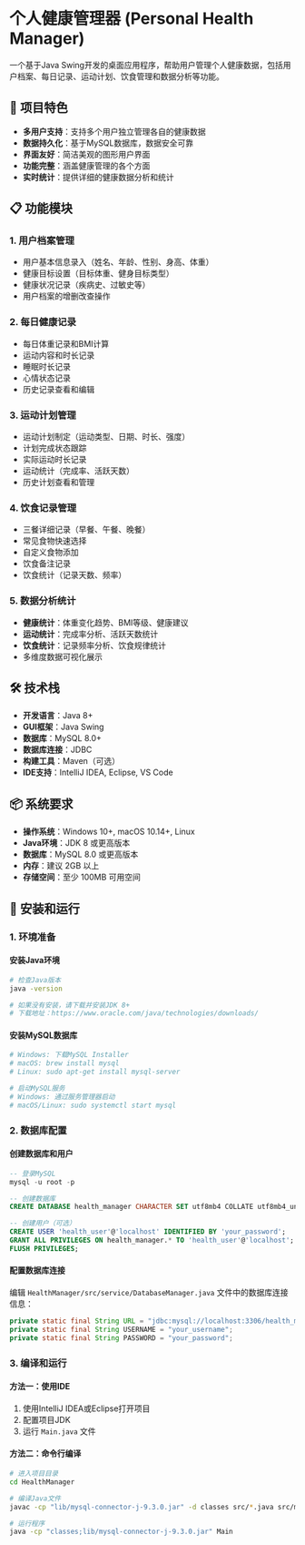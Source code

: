 # 个人健康管理器 (Personal Health Manager)

一个基于Java Swing开发的桌面应用程序，帮助用户管理个人健康数据，包括用户档案、每日记录、运动计划、饮食管理和数据分析等功能。

## 🌟 项目特色

- **多用户支持**：支持多个用户独立管理各自的健康数据
- **数据持久化**：基于MySQL数据库，数据安全可靠
- **界面友好**：简洁美观的图形用户界面
- **功能完整**：涵盖健康管理的各个方面
- **实时统计**：提供详细的健康数据分析和统计

## 📋 功能模块

### 1. 用户档案管理
- 用户基本信息录入（姓名、年龄、性别、身高、体重）
- 健康目标设置（目标体重、健身目标类型）
- 健康状况记录（疾病史、过敏史等）
- 用户档案的增删改查操作

### 2. 每日健康记录
- 每日体重记录和BMI计算
- 运动内容和时长记录
- 睡眠时长记录
- 心情状态记录
- 历史记录查看和编辑

### 3. 运动计划管理
- 运动计划制定（运动类型、日期、时长、强度）
- 计划完成状态跟踪
- 实际运动时长记录
- 运动统计（完成率、活跃天数）
- 历史计划查看和管理

### 4. 饮食记录管理
- 三餐详细记录（早餐、午餐、晚餐）
- 常见食物快速选择
- 自定义食物添加
- 饮食备注记录
- 饮食统计（记录天数、频率）

### 5. 数据分析统计
- **健康统计**：体重变化趋势、BMI等级、健康建议
- **运动统计**：完成率分析、活跃天数统计
- **饮食统计**：记录频率分析、饮食规律统计
- 多维度数据可视化展示

## 🛠 技术栈

- **开发语言**：Java 8+
- **GUI框架**：Java Swing
- **数据库**：MySQL 8.0+
- **数据库连接**：JDBC
- **构建工具**：Maven（可选）
- **IDE支持**：IntelliJ IDEA, Eclipse, VS Code

## 📦 系统要求

- **操作系统**：Windows 10+, macOS 10.14+, Linux
- **Java环境**：JDK 8 或更高版本
- **数据库**：MySQL 8.0 或更高版本
- **内存**：建议 2GB 以上
- **存储空间**：至少 100MB 可用空间

## 🚀 安装和运行

### 1. 环境准备

#### 安装Java环境
```bash
# 检查Java版本
java -version

# 如果没有安装，请下载并安装JDK 8+
# 下载地址：https://www.oracle.com/java/technologies/downloads/
```

#### 安装MySQL数据库
```bash
# Windows: 下载MySQL Installer
# macOS: brew install mysql
# Linux: sudo apt-get install mysql-server

# 启动MySQL服务
# Windows: 通过服务管理器启动
# macOS/Linux: sudo systemctl start mysql
```

### 2. 数据库配置

#### 创建数据库和用户
```sql
-- 登录MySQL
mysql -u root -p

-- 创建数据库
CREATE DATABASE health_manager CHARACTER SET utf8mb4 COLLATE utf8mb4_unicode_ci;

-- 创建用户（可选）
CREATE USER 'health_user'@'localhost' IDENTIFIED BY 'your_password';
GRANT ALL PRIVILEGES ON health_manager.* TO 'health_user'@'localhost';
FLUSH PRIVILEGES;
```

#### 配置数据库连接
编辑 `HealthManager/src/service/DatabaseManager.java` 文件中的数据库连接信息：

```java
private static final String URL = "jdbc:mysql://localhost:3306/health_manager?useUnicode=true&characterEncoding=utf8&useSSL=false&serverTimezone=UTC";
private static final String USERNAME = "your_username";
private static final String PASSWORD = "your_password";
```

### 3. 编译和运行

#### 方法一：使用IDE
1. 使用IntelliJ IDEA或Eclipse打开项目
2. 配置项目JDK
3. 运行 `Main.java` 文件

#### 方法二：命令行编译
```bash
# 进入项目目录
cd HealthManager

# 编译Java文件
javac -cp "lib/mysql-connector-j-9.3.0.jar" -d classes src/*.java src/model/*.java src/service/*.java src/ui/*.java src/ui/panels/*.java

# 运行程序
java -cp "classes;lib/mysql-connector-j-9.3.0.jar" Main
```

